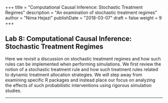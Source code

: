 +++
title = "Computational Causal Inference: Stochastic Treatment Regimes"
description = "An examination of stochastic treatment regimes"
author = "Nima Hejazi"
publishDate = "2018-03-07"
draft = false
weight = 9
+++

## Lab 8: Computational Causal Inference: Stochastic Treatment Regimes

Here we revisit a discussion on stochastic treatment regimes and how such rules
can be implemented when performing simulations. We first review the notion of a
stochastic treatment rule and how such treatment rules related to dynamic
treatment allocation strategies. We will step away from examining specific R
packages and instead place our focus on analyzing the effects of such
probabilistic interventions using rigorous simulation studies.

---
